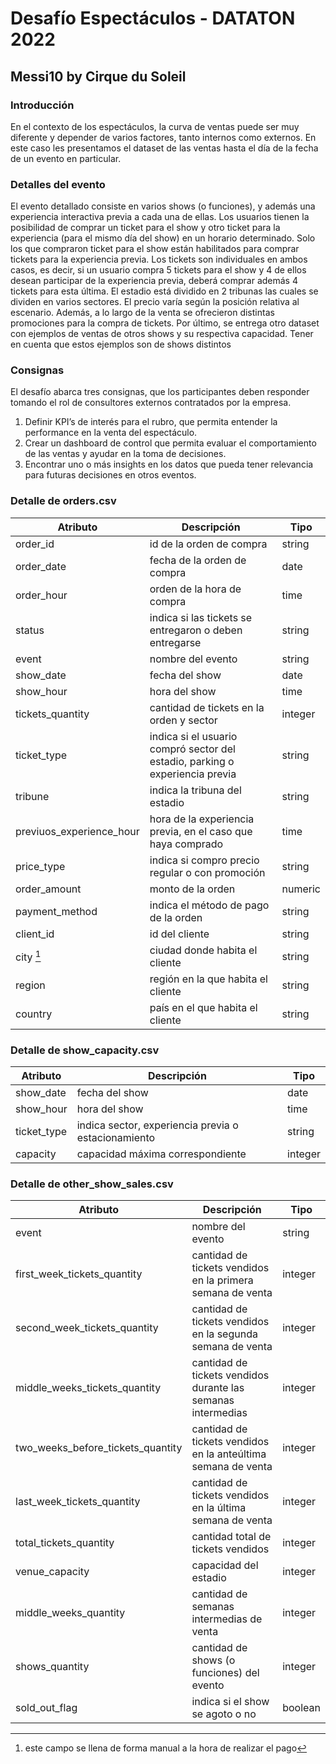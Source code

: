 # Desafío Espectáculos - DATATON 2022
## Messi10 by Cirque du Soleil

### Introducción
En el contexto de los espectáculos, la curva de ventas puede ser muy diferente y depender
de varios factores, tanto internos como externos. En este caso les presentamos el dataset de
las ventas hasta el día de la fecha de un evento en particular.

### Detalles del evento
El evento detallado consiste en varios shows (o funciones), y además una experiencia
interactiva previa a cada una de ellas.
Los usuarios tienen la posibilidad de comprar un ticket para el show y otro ticket para la
experiencia (para el mismo día del show) en un horario determinado. Solo los que compraron
ticket para el show están habilitados para comprar tickets para la experiencia previa. Los
tickets son individuales en ambos casos, es decir, si un usuario compra 5 tickets para el show
y 4 de ellos desean participar de la experiencia previa, deberá comprar además 4 tickets para
esta última.
El estadio está dividido en 2 tribunas las cuales se dividen en varios sectores. El precio varía
según la posición relativa al escenario. Además, a lo largo de la venta se ofrecieron distintas
promociones para la compra de tickets.
Por último, se entrega otro dataset con ejemplos de ventas de otros shows y su respectiva
capacidad. Tener en cuenta que estos ejemplos son de shows distintos

### Consignas
El desafío abarca tres consignas, que los participantes deben responder tomando el rol de
consultores externos contratados por la empresa.

1. Definir KPI’s de interés para el rubro, que permita entender la performance en la venta
del espectáculo.
2. Crear un dashboard de control que permita evaluar el comportamiento de las ventas y
ayudar en la toma de decisiones.
3. Encontrar uno o más insights en los datos que pueda tener relevancia para futuras
decisiones en otros eventos.
  
  
### Detalle de orders.csv

|Atributo|Descripción|Tipo|
| -- | -- | -- |
|order_id|id de la orden de compra|string|
|order_date |fecha de la orden de compra |date|
|order_hour |orden de la hora de compra |time|
|status |indica si las tickets se entregaron o deben entregarse |string|
|event |nombre del evento |string|
|show_date |fecha del show |date|
|show_hour |hora del show |time|
|tickets_quantity |cantidad de tickets en la orden y sector |integer|
|ticket_type |indica si el usuario compró sector del estadio, parking o experiencia previa|string
|tribune |indica la tribuna del estadio |string|
|previuos_experience_hour |hora de la experiencia previa, en el caso que haya comprado|time|
|price_type |indica si compro precio regular o con promoción |string|
|order_amount |monto de la orden |numeric|
|payment_method |indica el método de pago de la orden |string|
|client_id |id del cliente |string|
|city [^1]|ciudad donde habita el cliente |string|
|region |región en la que habita el cliente |string|
|country |país en el que habita el cliente |string|

[^1]: este campo se llena de forma manual a la hora de realizar el pago

  
  
### Detalle de show_capacity.csv

|Atributo |Descripción |Tipo|
| -- | -- | -- |
|show_date |fecha del show |date|
|show_hour |hora del show |time|
|ticket_type|indica sector, experiencia previa o estacionamiento|string|
|capacity |capacidad máxima correspondiente |integer|


### Detalle de other_show_sales.csv

|Atributo |Descripción |Tipo|
| -- | -- | -- |
|event |nombre del evento |string|
|first_week_tickets_quantity|cantidad de tickets vendidos en la primera semana de venta|integer|
|second_week_tickets_quantity|cantidad de tickets vendidos en la segunda semana de venta|integer|
|middle_weeks_tickets_quantity |cantidad de tickets vendidos durante las semanas intermedias|integer|
|two_weeks_before_tickets_quantity |cantidad de tickets vendidos en la anteúltima semana de venta|integer|
|last_week_tickets_quantity |cantidad de tickets vendidos en la última semana de venta|integer|
|total_tickets_quantity |cantidad total de tickets vendidos |integer|
|venue_capacity |capacidad del estadio |integer|
|middle_weeks_quantity |cantidad de semanas intermedias de venta |integer|
|shows_quantity |cantidad de shows (o funciones) del evento |integer|
|sold_out_flag |indica si el show se agoto o no |boolean|

